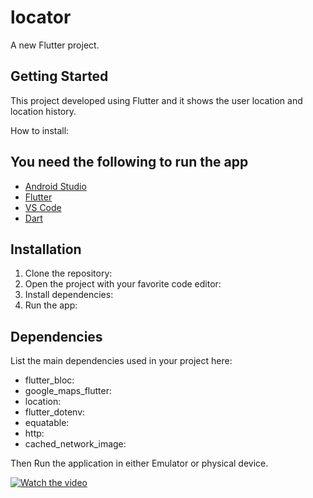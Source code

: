 # locator

A new Flutter project.

## Getting Started

This project developed using Flutter and it shows the user location and location history.

How to install:

## You need the following to run the app
- [Android Studio](https://developer.android.com/studio)
- [Flutter](https://docs.flutter.dev/get-started/install)
- [VS Code](https://code.visualstudio.com/)
- [Dart](https://dart.dev/)
## Installation

1. Clone the repository:
2. Open the project with your favorite code editor:
3. Install dependencies:
4. Run the app:

## Dependencies

List the main dependencies used in your project here:

- flutter_bloc:
- google_maps_flutter:
- location: 
- flutter_dotenv: 
- equatable:
- http:
- cached_network_image:

Then Run the application in either Emulator or physical device.

[![Watch the video](https://img.youtube.com/vi/VIDEO_ID_HERE/0.jpg)](https://www.youtube.com/shorts/Tx0WV7-8ZpQ)

